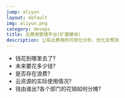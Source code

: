 ```yaml
---
jump: aliyun
layout: default
img: aliyun.png
category: devops
title: 云费用管理平台(扩展模块)
description: 公有云费用的可视化分析、优化及预测
---
```


 * 钱花到哪里去了?
 * 未来要花多少钱?
 * 是否存在浪费?
 * 云资源的实际使用情况?
 * 钱由谁出?各个部门的花销如何分摊?
